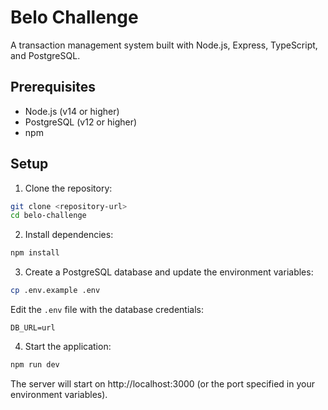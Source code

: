 # Belo Challenge

A transaction management system built with Node.js, Express, TypeScript, and PostgreSQL.

## Prerequisites

- Node.js (v14 or higher)
- PostgreSQL (v12 or higher)
- npm

## Setup

1. Clone the repository:
```bash
git clone <repository-url>
cd belo-challenge
```

2. Install dependencies:
```bash
npm install
```

3. Create a PostgreSQL database and update the environment variables:
```bash
cp .env.example .env
```
Edit the `.env` file with the database credentials:
```
DB_URL=url
```

4. Start the application:
```bash
npm run dev
```

The server will start on http://localhost:3000 (or the port specified in your environment variables).